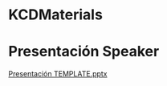 # KCDMaterials
# Presentación Speaker
[Presentación TEMPLATE.pptx](https://github.com/fhcn-io/KCDMaterials/files/10739373/Presentacion.TEMPLATE.pptx)
